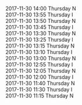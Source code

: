 2017-11-30 14:00 Thursday  N  
2017-11-30 13:55 Thursday  I  
2017-11-30 13:50 Thursday  N  
2017-11-30 13:45 Thursday  I  
2017-11-30 13:30 Thursday  N  
2017-11-30 13:25 Thursday  I  
2017-11-30 13:15 Thursday  N  
2017-11-30 13:10 Thursday  I  
2017-11-30 13:00 Thursday  N  
2017-11-30 12:55 Thursday  I  
2017-11-30 12:05 Thursday  N  
2017-11-30 12:00 Thursday  I  
2017-11-30 11:40 Thursday  N  
2017-11-30 11:30 Thursday  I  
2017-11-30 11:15 Thursday  N  
